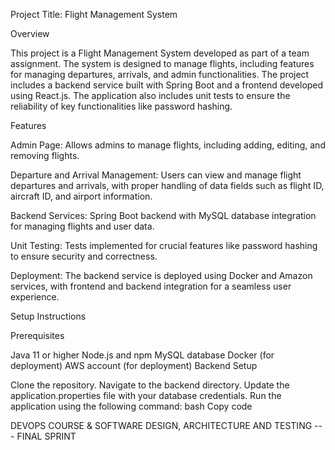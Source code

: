 Project Title: Flight Management System

Overview

This project is a Flight Management System developed as part of a team assignment. The system is designed to manage flights, including features for managing departures, arrivals, and admin functionalities. The project includes a backend service built with Spring Boot and a frontend developed using React.js. The application also includes unit tests to ensure the reliability of key functionalities like password hashing.

Features

Admin Page: Allows admins to manage flights, including adding, editing, and removing flights.

Departure and Arrival Management: Users can view and manage flight departures and arrivals, with proper handling of data fields such as flight ID, aircraft ID, and airport information.

Backend Services: Spring Boot backend with MySQL database integration for managing flights and user data.

Unit Testing: Tests implemented for crucial features like password hashing to ensure security and correctness.

Deployment: The backend service is deployed using Docker and Amazon services, with frontend and backend integration for a seamless user experience.

Setup Instructions

Prerequisites

Java 11 or higher
Node.js and npm
MySQL database
Docker (for deployment)
AWS account (for deployment)
Backend Setup

Clone the repository.
Navigate to the backend directory.
Update the application.properties file with your database credentials.
Run the application using the following command:
bash
Copy code


  
  DEVOPS COURSE & SOFTWARE DESIGN, ARCHITECTURE AND TESTING --- FINAL SPRINT

  
